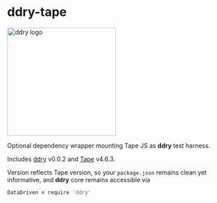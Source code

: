 # ddry-tape

<img src="https://cloud.githubusercontent.com/assets/5163953/22628172/6b91f120-ebe0-11e6-8456-0f5b2dc3a553.png" alt="ddry logo" width="250">

Optional dependency wrapper mounting Tape JS as **ddry** test harness.

Includes [ddry](https://www.npmjs.com/package/ddry) v0.0.2 and [Tape](https://www.npmjs.com/package/tape) v4.6.3.

Version reflects Tape version, so your `package.json` remains clean yet informative, and **ddry** core remains accessible via

```coffee
DataDriven = require 'ddry'
```
